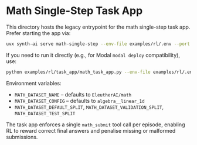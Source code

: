 # Math Single-Step Task App

This directory hosts the legacy entrypoint for the math single-step task app. Prefer starting the app via:

```bash
uvx synth-ai serve math-single-step --env-file examples/rl/.env --port 8101
```

If you need to run it directly (e.g., for Modal `modal deploy` compatibility), use:

```bash
python examples/rl/task_app/math_task_app.py --env-file examples/rl/.env --port 8101
```

Environment variables:

- `MATH_DATASET_NAME` – defaults to `EleutherAI/math`
- `MATH_DATASET_CONFIG` – defaults to `algebra__linear_1d`
- `MATH_DATASET_DEFAULT_SPLIT`, `MATH_DATASET_VALIDATION_SPLIT`, `MATH_DATASET_TEST_SPLIT`

The task app enforces a single `math_submit` tool call per episode, enabling RL to reward correct final answers and penalise missing or malformed submissions.

